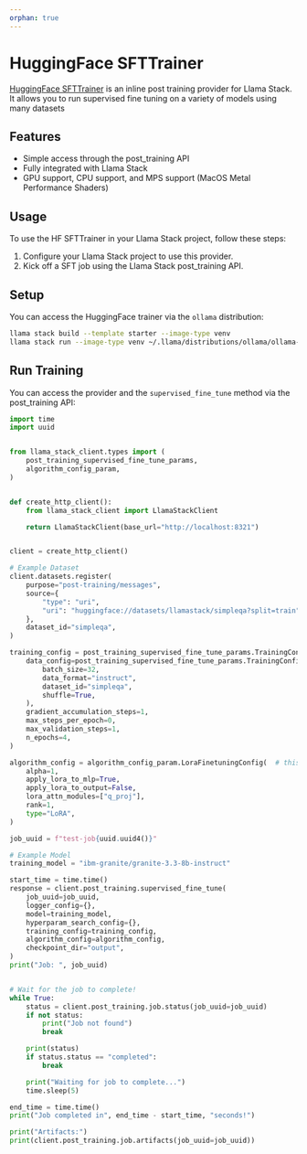 ```yaml
---
orphan: true
---
```


# HuggingFace SFTTrainer

[HuggingFace SFTTrainer](https://huggingface.co/docs/trl/en/sft_trainer) is an inline post training provider for Llama Stack. It allows you to run supervised fine tuning on a variety of models using many datasets

## Features

- Simple access through the post_training API
- Fully integrated with Llama Stack
- GPU support, CPU support, and MPS support (MacOS Metal Performance Shaders)

## Usage

To use the HF SFTTrainer in your Llama Stack project, follow these steps:

1. Configure your Llama Stack project to use this provider.
2. Kick off a SFT job using the Llama Stack post_training API.

## Setup

You can access the HuggingFace trainer via the `ollama` distribution:

```bash
llama stack build --template starter --image-type venv
llama stack run --image-type venv ~/.llama/distributions/ollama/ollama-run.yaml
```

## Run Training

You can access the provider and the `supervised_fine_tune` method via the post_training API:

```python
import time
import uuid


from llama_stack_client.types import (
    post_training_supervised_fine_tune_params,
    algorithm_config_param,
)


def create_http_client():
    from llama_stack_client import LlamaStackClient

    return LlamaStackClient(base_url="http://localhost:8321")


client = create_http_client()

# Example Dataset
client.datasets.register(
    purpose="post-training/messages",
    source={
        "type": "uri",
        "uri": "huggingface://datasets/llamastack/simpleqa?split=train",
    },
    dataset_id="simpleqa",
)

training_config = post_training_supervised_fine_tune_params.TrainingConfig(
    data_config=post_training_supervised_fine_tune_params.TrainingConfigDataConfig(
        batch_size=32,
        data_format="instruct",
        dataset_id="simpleqa",
        shuffle=True,
    ),
    gradient_accumulation_steps=1,
    max_steps_per_epoch=0,
    max_validation_steps=1,
    n_epochs=4,
)

algorithm_config = algorithm_config_param.LoraFinetuningConfig(  # this config is also currently mandatory but should not be
    alpha=1,
    apply_lora_to_mlp=True,
    apply_lora_to_output=False,
    lora_attn_modules=["q_proj"],
    rank=1,
    type="LoRA",
)

job_uuid = f"test-job{uuid.uuid4()}"

# Example Model
training_model = "ibm-granite/granite-3.3-8b-instruct"

start_time = time.time()
response = client.post_training.supervised_fine_tune(
    job_uuid=job_uuid,
    logger_config={},
    model=training_model,
    hyperparam_search_config={},
    training_config=training_config,
    algorithm_config=algorithm_config,
    checkpoint_dir="output",
)
print("Job: ", job_uuid)


# Wait for the job to complete!
while True:
    status = client.post_training.job.status(job_uuid=job_uuid)
    if not status:
        print("Job not found")
        break

    print(status)
    if status.status == "completed":
        break

    print("Waiting for job to complete...")
    time.sleep(5)

end_time = time.time()
print("Job completed in", end_time - start_time, "seconds!")

print("Artifacts:")
print(client.post_training.job.artifacts(job_uuid=job_uuid))
```

